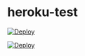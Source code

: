 # heroku-test

[![Deploy](https://www.herokucdn.com/deploy/button.png)](https://heroku.com/deploy)

[![Deploy](https://www.herokucdn.com/deploy/button.png)](https://heroku.com/deploy?template=https://github.com/carrotflakes/heroku-test/tree/not-root/hoge)
